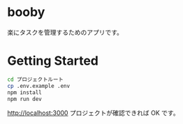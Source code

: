 # booby

楽にタスクを管理するためのアプリです。

# Getting Started

```bash
cd プロジェクトルート
cp .env.example .env
npm install
npm run dev
```

[http://localhost:3000](http://localhost:3000) プロジェクトが確認できれば OK です。
